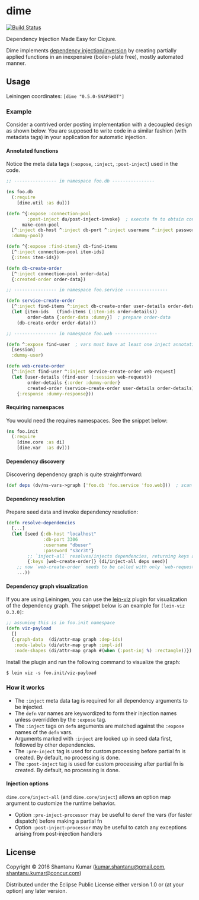 # dime

[![Build Status](https://travis-ci.org/kumarshantanu/dime.svg)](https://travis-ci.org/kumarshantanu/dime)

Dependency Injection Made Easy for Clojure.

Dime implements [dependency injection/inversion](https://en.wikipedia.org/wiki/Dependency_inversion_principle) by
creating partially applied functions in an inexpensive (boiler-plate free), mostly automated manner.


## Usage

Leiningen coordinates: `[dime "0.5.0-SNAPSHOT"]`


### Example

Consider a contrived order posting implementation with a decoupled design as shown below. You are supposed to write
code in a similar fashion (with metadata tags) in your application for automatic injection.


#### Annotated functions

Notice the meta data tags (`:expose`, `:inject`, `:post-inject`) used in the code.

```clojure
;; ---------------- in namespace foo.db ----------------

(ns foo.db
  (:require
    [dime.util :as du]))

(defn ^{:expose :connection-pool
        :post-inject du/post-inject-invoke}  ; execute fn to obtain connection-pool
      make-conn-pool
  [^:inject db-host ^:inject db-port ^:inject username ^:inject password]
  :dummy-pool)

(defn ^{:expose :find-items} db-find-items
  [^:inject connection-pool item-ids]
  {:items item-ids})

(defn db-create-order
  [^:inject connection-pool order-data]
  {:created-order order-data})

;; ---------------- in namespace foo.service ----------------

(defn service-create-order
  [^:inject find-items ^:inject db-create-order user-details order-details]
  (let [item-ids   (find-items (:item-ids order-details))
        order-data {:order-data :dummy}]  ; prepare order-data
    (db-create-order order-data)))

;; ---------------- in namespace foo.web ----------------

(defn ^:expose find-user  ; vars must have at least one inject annotation to participate in dependency discovery
  [session]
  :dummy-user)

(defn web-create-order
  [^:inject find-user ^:inject service-create-order web-request]
  (let [user-details (find-user (:session web-request))
        order-details {:order :dummy-order}
        created-order (service-create-order user-details order-details)]
    {:response :dummy-response}))
```


#### Requiring namespaces

You would need the requires namespaces. See the snippet below:

```clojure
(ns foo.init
  (:require
    [dime.core :as di]
    [dime.var  :as dv]))
```


#### Dependency discovery

Discovering dependency graph is quite straightforward:

```clojure
(def deps (dv/ns-vars->graph ['foo.db 'foo.service 'foo.web]))  ; scan namespaces for injectable vars
```


#### Dependency resolution

Prepare seed data and invoke dependency resolution:

```clojure
(defn resolve-dependencies
  [...]
  (let [seed {:db-host "localhost"
              :db-port 3306
              :username "dbuser"
              :password "s3cr3t"}
        ;; `inject-all` resolves/injects dependencies, returning keys associated with partial functions
        {:keys [web-create-order]} (di/inject-all deps seed)]
    ;; now `web-create-order` needs to be called with only `web-request`
    ...))
```


#### Dependency graph visualization

If you are using Leiningen, you can use the [lein-viz](https://github.com/kumarshantanu/lein-viz) plugin for
visualization of the dependency graph. The snippet below is an example for `[lein-viz 0.3.0]`:

```clojure
;; assuming this is in foo.init namespace
(defn viz-payload
  []
  {:graph-data  (di/attr-map graph :dep-ids)
   :node-labels (di/attr-map graph :impl-id)
   :node-shapes (di/attr-map graph #(when (:post-inj %) :rectangle))})
```

Install the plugin and run the following command to visualize the graph:

```
$ lein viz -s foo.init/viz-payload
```


### How it works

* The `:inject` meta data tag is required for all dependency arguments to be injected.
* The `defn` var names are keywordized to form their injection names unless overridden by the `:expose` tag.
* The `:inject` tags on `defn` arguments are matched against the `:expose` names of the `defn` vars.
* Arguments marked with `:inject` are looked up in seed data first, followed by other dependencies.
* The `:pre-inject` tag is used for custom processing before partial fn is created. By default, no processing is done.
* The `:post-inject` tag is used for custom processing after partial fn is created. By default, no processing is done.


#### Injection options

`dime.core/inject-all` (and `dime.core/inject`) allows an option map argument to customize the runtime behavior.

* Option `:pre-inject-processor` may be useful to `deref` the vars (for faster dispatch) before making a partial fn
* Option `:post-inject-processor` may be useful to catch any exceptions arising from post-injection handlers


## License

Copyright © 2016 Shantanu Kumar (kumar.shantanu@gmail.com, shantanu.kumar@concur.com)

Distributed under the Eclipse Public License either version 1.0 or (at
your option) any later version.
